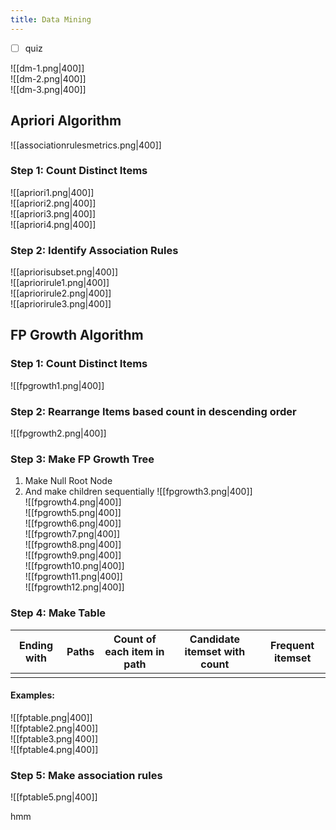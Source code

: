 ```yaml
---
title: Data Mining
---
```

- [ ] quiz

![[dm-1.png|400]]  
![[dm-2.png|400]]  
![[dm-3.png|400]]  

## Apriori Algorithm 
![[associationrulesmetrics.png|400]]  

### Step 1: Count Distinct Items
![[apriori1.png|400]]  
![[apriori2.png|400]]  
![[apriori3.png|400]]  
![[apriori4.png|400]]  
### Step 2: Identify Association Rules
![[apriorisubset.png|400]]  
![[apriorirule1.png|400]]  
![[apriorirule2.png|400]]  
![[apriorirule3.png|400]]  
## FP Growth Algorithm
### Step 1: Count Distinct Items
![[fpgrowth1.png|400]]  
### Step 2: Rearrange Items based count in descending order
![[fpgrowth2.png|400]]  

### Step 3: Make FP Growth Tree
1. Make Null Root Node 
2. And make children sequentially
![[fpgrowth3.png|400]]    
![[fpgrowth4.png|400]]  
![[fpgrowth5.png|400]]    
![[fpgrowth6.png|400]]   
![[fpgrowth7.png|400]]  
![[fpgrowth8.png|400]]  
![[fpgrowth9.png|400]]  
![[fpgrowth10.png|400]]  
![[fpgrowth11.png|400]]  
![[fpgrowth12.png|400]]  

### Step 4: Make Table 


| Ending with | Paths | Count of each item in path | Candidate itemset with count | Frequent itemset |
| ----------- | ----- | -------------------------- | ---------------------------- | ---------------- |
|             |       |                            |                              |                  |
  

#### Examples:

![[fptable.png|400]]  
![[fptable2.png|400]]  
![[fptable3.png|400]]  
![[fptable4.png|400]]  

### Step 5: Make association rules
![[fptable5.png|400]]  

hmm